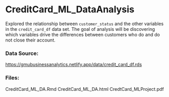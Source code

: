 # CreditCard_ML_DataAnalysis

Explored the relationship between `customer_status` and the other variables in the `credit_card_df` data set. The goal of analysis will be discovering which variables drive the differences between customers who do and do not close their account.

### Data Source:
https://gmubusinessanalytics.netlify.app/data/credit_card_df.rds

### Files:
CreditCard_ML_DA.Rmd
CreditCard_ML_DA.html
CredtCard_MLProject.pdf
